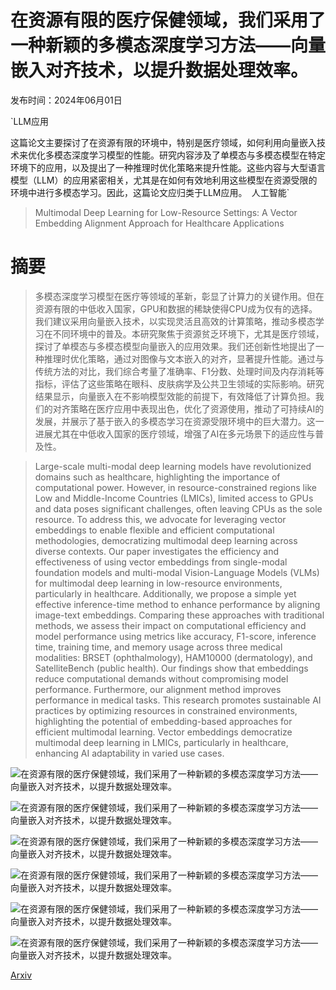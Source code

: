 # 在资源有限的医疗保健领域，我们采用了一种新颖的多模态深度学习方法——向量嵌入对齐技术，以提升数据处理效率。

发布时间：2024年06月01日

`LLM应用

这篇论文主要探讨了在资源有限的环境中，特别是医疗领域，如何利用向量嵌入技术来优化多模态深度学习模型的性能。研究内容涉及了单模态与多模态模型在特定环境下的应用，以及提出了一种推理时优化策略来提升性能。这些内容与大型语言模型（LLM）的应用紧密相关，尤其是在如何有效地利用这些模型在资源受限的环境中进行多模态学习。因此，这篇论文应归类于LLM应用。` `人工智能`

> Multimodal Deep Learning for Low-Resource Settings: A Vector Embedding Alignment Approach for Healthcare Applications

# 摘要

> 多模态深度学习模型在医疗等领域的革新，彰显了计算力的关键作用。但在资源有限的中低收入国家，GPU和数据的稀缺使得CPU成为仅有的选择。我们建议采用向量嵌入技术，以实现灵活且高效的计算策略，推动多模态学习在不同环境中的普及。本研究聚焦于资源贫乏环境下，尤其是医疗领域，探讨了单模态与多模态模型向量嵌入的应用效果。我们还创新性地提出了一种推理时优化策略，通过对图像与文本嵌入的对齐，显著提升性能。通过与传统方法的对比，我们综合考量了准确率、F1分数、处理时间及内存消耗等指标，评估了这些策略在眼科、皮肤病学及公共卫生领域的实际影响。研究结果显示，向量嵌入在不影响模型效能的前提下，有效降低了计算负担。我们的对齐策略在医疗应用中表现出色，优化了资源使用，推动了可持续AI的发展，并展示了基于嵌入的多模态学习在资源受限环境中的巨大潜力。这一进展尤其在中低收入国家的医疗领域，增强了AI在多元场景下的适应性与普及性。

> Large-scale multi-modal deep learning models have revolutionized domains such as healthcare, highlighting the importance of computational power. However, in resource-constrained regions like Low and Middle-Income Countries (LMICs), limited access to GPUs and data poses significant challenges, often leaving CPUs as the sole resource. To address this, we advocate for leveraging vector embeddings to enable flexible and efficient computational methodologies, democratizing multimodal deep learning across diverse contexts.
  Our paper investigates the efficiency and effectiveness of using vector embeddings from single-modal foundation models and multi-modal Vision-Language Models (VLMs) for multimodal deep learning in low-resource environments, particularly in healthcare. Additionally, we propose a simple yet effective inference-time method to enhance performance by aligning image-text embeddings. Comparing these approaches with traditional methods, we assess their impact on computational efficiency and model performance using metrics like accuracy, F1-score, inference time, training time, and memory usage across three medical modalities: BRSET (ophthalmology), HAM10000 (dermatology), and SatelliteBench (public health).
  Our findings show that embeddings reduce computational demands without compromising model performance. Furthermore, our alignment method improves performance in medical tasks. This research promotes sustainable AI practices by optimizing resources in constrained environments, highlighting the potential of embedding-based approaches for efficient multimodal learning. Vector embeddings democratize multimodal deep learning in LMICs, particularly in healthcare, enhancing AI adaptability in varied use cases.

![在资源有限的医疗保健领域，我们采用了一种新颖的多模态深度学习方法——向量嵌入对齐技术，以提升数据处理效率。](../../../paper_images/2406.02601/x1.png)

![在资源有限的医疗保健领域，我们采用了一种新颖的多模态深度学习方法——向量嵌入对齐技术，以提升数据处理效率。](../../../paper_images/2406.02601/x2.png)

![在资源有限的医疗保健领域，我们采用了一种新颖的多模态深度学习方法——向量嵌入对齐技术，以提升数据处理效率。](../../../paper_images/2406.02601/x3.png)

![在资源有限的医疗保健领域，我们采用了一种新颖的多模态深度学习方法——向量嵌入对齐技术，以提升数据处理效率。](../../../paper_images/2406.02601/x4.png)

![在资源有限的医疗保健领域，我们采用了一种新颖的多模态深度学习方法——向量嵌入对齐技术，以提升数据处理效率。](../../../paper_images/2406.02601/x5.png)

![在资源有限的医疗保健领域，我们采用了一种新颖的多模态深度学习方法——向量嵌入对齐技术，以提升数据处理效率。](../../../paper_images/2406.02601/x6.png)

[Arxiv](https://arxiv.org/abs/2406.02601)